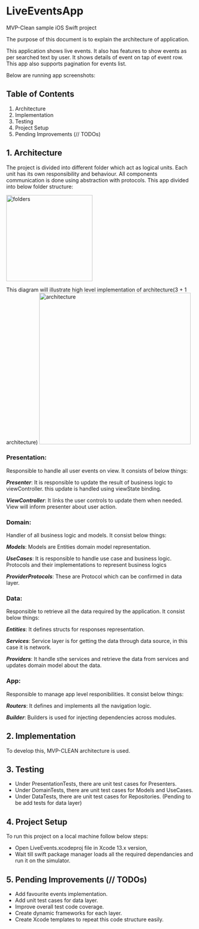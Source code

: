 # LiveEventsApp
MVP-Clean sample iOS Swift project

The purpose of this document is to explain the architecture of application.

This application shows live events.
It also has features to show events as per searched text by user. It shows details of event on tap of event row.
This app also supports pagination for events list.

Below are running app screenshots:



## Table of Contents
1. Architecture
2. Implementation
3. Testing
4. Project Setup
5. Pending Improvements (// TODOs)

## 1. Architecture
The project is divided into different folder which act as logical units. Each unit has its own responsibility and behaviour. All components communication is done using abstraction with protocols. 
This app divided into below folder structure:

<img width="230" alt="folders" src="https://user-images.githubusercontent.com/4067755/147441925-7cf04a6f-160a-4a94-9bbd-ce46a4b21d3a.png">


This diagram will illustrate high level implementation of architecture(3 + 1 architecture)
<img width="404" alt="architecture" src="https://user-images.githubusercontent.com/4067755/147442126-a0e16c53-571e-42ce-b441-fba50cfaf7b7.png">

### Presentation:
Responsible to handle all user events on view.
It consists of below things:

***Presenter***:
It is responsible to update the result of business logic to viewController. this update is handled using viewState binding.

***ViewController***: It links the user controls to update them when needed. View will inform presenter about user action.

### Domain:

Handler of all business logic and models.
It consist below things:

***Models***: Models are Entities domain model representation.

***UseCases***: It is responsible to handle use case and business logic. Protocols and their implementations to represent business logics

***ProviderProtocols***: These are Protocol which can be confirmed in data layer.

### Data:
Responsible to retrieve all the data required by the application.
It consist below things:

***Entities***: It defines structs for responses representation.

***Services***: Service layer is for getting the data through data source, in this case it is network.

***Providers***: It handle sthe services and retrieve the data from services and updates domain model about the data.

### App:
Responsible to manage app level responibilities.
It consist below things:

***Routers***: It defines and implements all the navigation logic.

***Builder***: Builders is used for injecting dependencies across modules.


## 2. Implementation
To develop this, MVP-CLEAN architecture is used.


## 3. Testing
* Under PresentationTests, there are unit test cases for Presenters.
* Under DomainTests, there are unit test cases for Models and UseCases.
* Under DataTests, there are unit test cases for Repositories. (Pending to be add tests for data layer)


## 4. Project Setup
To run this project on a local machine follow below steps:

* Open LiveEvents.xcodeproj file in Xcode 13.x version, 
* Wait till swift package manager loads all the required dependancies and run it on the simulator.

## 5. Pending Improvements (// TODOs)
* Add favourite events implementation.
* Add unit test cases for data layer.
* Improve overall test code coverage.
* Create dynamic frameworks for each layer.
* Create Xcode templates to repeat this code structure easily.
